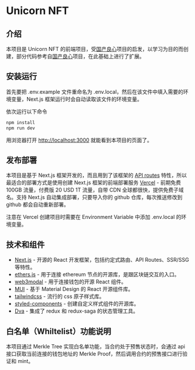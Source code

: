 Unicorn NFT
===============
## 介绍

本项目是 Unicorn NFT 的前端项目，受[国产良心](https://github.com/GuoChanLiangXin/gclx-official)项目的启发，以学习为目的而创建，部分代码参考自[国产良心](https://github.com/GuoChanLiangXin/gclx-official)项目，在此基础上进行了扩展。


## 安装运行

首先要把 .env.example 文件重命名为 .env.local，然后在该文件中填入需要的环境变量，Next.js 框架运行时会自动读取该文件的环境变量。

依次运行以下命令

```bash
npm install
npm run dev
```

用浏览器打开 [http://localhost:3000](http://localhost:3000) 就能看到本项目的页面了。

## 发布部署

本项目是基于 Next.js 框架开发的，而且用到了该框架的 [API routes](https://nextjs.org/docs/api-routes/introduction) 特性，所以最适合的部署方式是使用创建 Next.js 框架的前端部署服务 [Vercel](https://vercel.com/) - 前期免费 100GB 流量，付费版 20 USD 1T 流量，自带 CDN 全球都很快，提供免费子域名。支持 Next.js 自动集成部署，只要导入你的 github 仓库，每次推送修改到 github 都会自动重新部署。

注意在 Vercel 创建项目时需要在 Environment Variable 中添加 .env.local 的环境变量。

## 技术和组件

- [Next.js](https://nextjs.org/) - 开源的 React 开发框架，包括约定式路由、API Routes、SSR/SSG等特性。
- [ethers.js](https://github.com/ethers-io/ethers.js/) - 用于连接 ethereum 节点的开源库，是跟区块链交互的入口。
- [web3modal](https://github.com/Web3Modal/web3modal) - 用于连接钱包的开源 React 组件。
- [MUI](https://mui.com/) - 基于 Material Design 的 React 开源组件库。
- [tailwindcss](https://tailwindcss.com/) - 流行的 css 原子样式库。
- [styled-components](https://emotion.sh/docs/styled) - 创建自定义样式组件的开源库。
- [Dva](https://dvajs.com/guide/getting-started.html) - 集成了 redux 和 redux-saga 的状态管理工具。

## 白名单（Whiltelist）功能说明

本项目通过 Merkle Tree 实现白名单功能，当合约处于预售状态时，会通过 api 接口获取当前连接的钱包地址的 Merkle Proof，然后调用合约的预售接口进行验证和 mint。